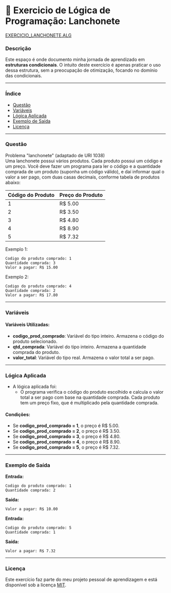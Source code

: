 
# 🚀 Exercicio de Lógica de Programação: Lanchonete

<a href="/logica-de-programação/VisualG_Portugol/Estrutura_Condicional/Exercicios/exercicio_lanchonete/exercicio_lanchonete.alg">EXERCICIO_LANCHONETE.ALG</a>

### Descrição

Este espaço é onde documento minha jornada de aprendizado em **estruturas condicionais**. O intuito deste exercício é apenas praticar o uso dessa estrutura, sem a preocupação de otimização, focando no domínio das condicionais.

---

### Índice

- [Questão](#questão)
- [Variáveis](#variáveis)
- [Lógica Aplicada](#lógica-aplicada)
- [Exemplo de Saída](#exemplo-de-saída)
- [Licença](#licença)

---

### Questão

Problema "lanchonete" (adaptado de URI 1038)  
Uma lanchonete possui vários produtos. Cada produto possui um código e um preço. Você deve fazer um programa para ler o código e a quantidade comprada de um produto (suponha um código válido), e daí informar qual o valor a ser pago, com duas casas decimais, conforme tabela de produtos abaixo:

| Código do Produto | Preço do Produto |
|-------------------|------------------|
| 1                 | R$ 5.00          |
| 2                 | R$ 3.50          |
| 3                 | R$ 4.80          |
| 4                 | R$ 8.90          |
| 5                 | R$ 7.32          |

Exemplo 1:
```
Codigo do produto comprado: 1  
Quantidade comprada: 3  
Valor a pagar: R$ 15.00
```

Exemplo 2:
```
Codigo do produto comprado: 4  
Quantidade comprada: 2  
Valor a pagar: R$ 17.80
```

---

### Variáveis

#### Variáveis Utilizadas:

- **codigo_prod_comprado**: Variável do tipo inteiro. Armazena o código do produto selecionado.
- **qtd_comprada**: Variável do tipo inteiro. Armazena a quantidade comprada do produto.
- **valor_total**: Variável do tipo real. Armazena o valor total a ser pago.

---

### Lógica Aplicada

- A lógica aplicada foi:
  - O programa verifica o código do produto escolhido e calcula o valor total a ser pago com base na quantidade comprada. Cada produto tem um preço fixo, que é multiplicado pela quantidade comprada.

#### Condições:

- Se **codigo_prod_comprado = 1**, o preço é R$ 5.00.
- Se **codigo_prod_comprado = 2**, o preço é R$ 3.50.
- Se **codigo_prod_comprado = 3**, o preço é R$ 4.80.
- Se **codigo_prod_comprado = 4**, o preço é R$ 8.90.
- Se **codigo_prod_comprado = 5**, o preço é R$ 7.32.

---

### Exemplo de Saída

**Entrada:**
```
Codigo do produto comprado: 1  
Quantidade comprada: 2
```

**Saída:**
```
Valor a pagar: R$ 10.00
```

**Entrada:**
```
Codigo do produto comprado: 5  
Quantidade comprada: 1
```

**Saída:**
```
Valor a pagar: R$ 7.32
```

---

### Licença

Este exercício faz parte do meu projeto pessoal de aprendizagem e está disponível sob a licença [MIT](LICENSE).
